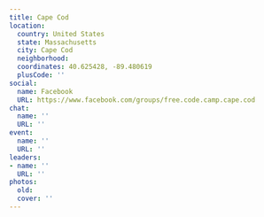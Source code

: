 ```yaml
---
title: Cape Cod
location:
  country: United States
  state: Massachusetts
  city: Cape Cod
  neighborhood: 
  coordinates: 40.625428, -89.480619
  plusCode: ''
social:
  name: Facebook
  URL: https://www.facebook.com/groups/free.code.camp.cape.cod
chat:
  name: ''
  URL: ''
event:
  name: ''
  URL: ''
leaders:
- name: ''
  URL: ''
photos:
  old: 
  cover: ''
---
```

